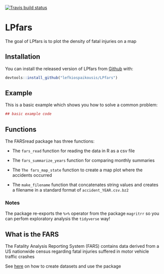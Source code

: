 
<!-- README.md is generated from README.Rmd. Please edit that file -->

[![Travis build
status](https://travis-ci.org/lefkiospaikousis/LPfars.svg?branch=master)](https://travis-ci.org/lefkiospaikousis/LPfars)

# LPfars

The goal of LPfars is to plot the density of fatal injuries on a map

## Installation

You can install the released version of LPfars from
[Github](https://github.com/lefkiospaikousis/LPfars) with:

``` r
devtools::install_github("lefkiospaikousis/LPfars")
```

## Example

This is a basic example which shows you how to solve a common problem:

``` r
## basic example code
```

## Functions

The FARSread package has three functions:

  - The `fars_read` function for reading the data in R as a csv file

  - The `fars_summarize_years` function for comparing monthly summaries

  - The `The fars_map_state` function to create a map plot where the
    accidents occurred

  - The `make_filename` function that concatenates string values and
    creates a filename in a standard format of `accident_YEAR.csv.bz2`

### Notes

The package re-exports the `%>%` operator from the package `magritrr` so
you can perfom exploratory analysis the `tidyverse` way\!

## What is the FARS

The Fatality Analysis Reporting System (FARS) contains data derived from
a US nationwide census regarding fatal injuries suffered in motor
vehicle traffic crashes

See
[here](https://www.nhtsa.gov/research-data/fatality-analysis-reporting-system-fars)
on how to create datasets and use the package
